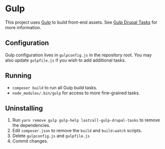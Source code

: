 Gulp
====

This project uses [Gulp](https://gulpjs.com/) to build front-end assets.  See [Gulp Drupal Tasks](https://github.com/LastCallMedia/gulp-drupal-tasks) for more information.

Configuration
-------------
Gulp configuration lives in `gulpconfig.js` in the repository root. You may also update `gulpfile.js` if you wish to add additional tasks.

Running
-------
* `composer build` to run all Gulp build tasks.
* `node_modules/.bin/gulp` for access to more fine-grained tasks.

Uninstalling
------------
1. Run `yarn remove gulp gulp-help lastcall-gulp-drupal-tasks` to remove the dependencies.
2. Edit `composer.json` to remove the `build` and `build:watch` scripts.
3. Delete `gulpconfig.js` and `gulpfile.js`
4. Commit changes.
